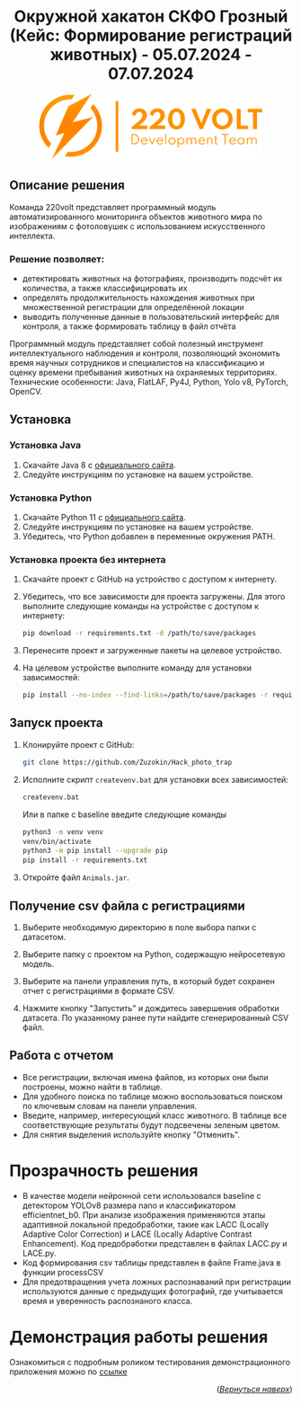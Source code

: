 <h1 align="center">Окружной хакатон СКФО Грозный (Кейс: Формирование регистраций животных) - 05.07.2024 - 07.07.2024</h1>

<p align="center">
    <img src="assets/220voltlogo.png" height="">
</p>

## Описание решения

Команда 220volt представляет программный модуль автоматизированного мониторинга объектов животного мира по изображениям с фотоловушек с использованием искусственного интеллекта.

### Решение позволяет:
* детектировать животных на фотографиях, производить подсчёт их количества, а также классифицировать их
* определять продолжительность нахождения животных при множественной регистрации для определённой локации
* выводить полученные данные в пользовательский интерфейс для контроля, а также формировать таблицу в файл отчёта

Программный модуль представляет собой полезный инструмент интеллектуального наблюдения и контроля, позволяющий экономить время научных сотрудников и специалистов на классификацию и оценку времени пребывания животных на охраняемых территориях.
Технические особенности:
Java, FlatLAF, Py4J, Python, Yolo v8, PyTorch, OpenCV.



## Установка

### Установка Java
1. Скачайте Java 8 с [официального сайта](https://www.java.com/ru/download/ie_manual.jsp?locale=ru).
2. Следуйте инструкциям по установке на вашем устройстве.

### Установка Python
1. Скачайте Python 11 с [официального сайта](https://www.python.org/downloads/).
2. Следуйте инструкциям по установке на вашем устройстве.
3. Убедитесь, что Python добавлен в переменные окружения PATH.

### Установка проекта без интернета
1. Скачайте проект с GitHub на устройство с доступом к интернету.
2. Убедитесь, что все зависимости для проекта загружены. Для этого выполните следующие команды на устройстве с доступом к интернету:

    ```bash
    pip download -r requirements.txt -d /path/to/save/packages
    ```

3. Перенесите проект и загруженные пакеты на целевое устройство.
4. На целевом устройстве выполните команду для установки зависимостей:

    ```bash
    pip install --no-index --find-links=/path/to/save/packages -r requirements.txt
    ```

## Запуск проекта

1. Клонируйте проект с GitHub:

    ```bash
    git clone https://github.com/Zuzokin/Hack_photo_trap
    ```

2. Исполните скрипт `createvenv.bat` для установки всех зависимостей:

    ```bash
    createvenv.bat
    ```
    
    Или в папке с baseline введите следующие команды 
    ```bash
    python3 -m venv venv
    venv/bin/activate
    python3 -m pip install --upgrade pip
    pip install -r requirements.txt
   ```
3.   Откройте файл `Animals.jar`.

## Получение csv файла с регистрациями

1. Выберите необходимую директорию в поле выбора папки с датасетом.

2. Выберите папку с проектом на Python, содержащую нейросетевую модель.

3. Выберите на панели управления путь, в который будет сохранен отчет с регистрациями в формате CSV.

4. Нажмите кнопку "Запустить" и дождитесь завершения обработки датасета. По указанному ранее пути найдите сгенерированный CSV файл.

## Работа с отчетом

- Все регистрации, включая имена файлов, из которых они были построены, можно найти в таблице.
- Для удобного поиска по таблице можно воспользоваться поиском по ключевым словам на панели управления.
- Введите, например, интересующий класс животного. В таблице все соответствующие результаты будут подсвечены зеленым цветом.
- Для снятия выделения используйте кнопку "Отменить".

# Прозрачность решения
   * В качестве модели нейронной сети использовался baseline с детектором YOLOv8 размера nano и классификатором efficientnet_b0. При анализе изображения применяются этапы адаптивной локальной предобработки, такие как  LACC (Locally Adaptive Color Correction) и  LACE (Locally Adaptive Contrast Enhancement). Код предобработки представлен в файлах LACC.py и LACE.py.
   * Код формирования csv таблицы представлен в файле Frame.java в функции processCSV
   * Для предотвращения учета ложных распознаваний при регистрации используются данные с предыдущих фотографий, где учитывается время и уверенность распознаного класса.

# Демонстрация работы решения 

Ознакомиться с подробным роликом тестирования демонстрационного приложения можно по [ссылке](https://disk.yandex.ru/d/TFLspRD_T5EjaA)

<p align="right">(<a href="#readme-top"><i>Вернуться наверх</i></a>)</p>
